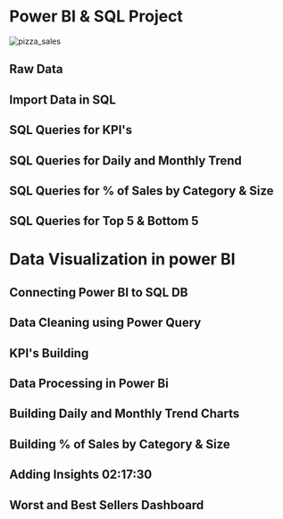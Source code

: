 # Power BI & SQL Project 
![pizza_sales](https://github.com/PLThabangR/Power-BI-SQL-Pizza_Sales-Project/assets/39111822/b6e9dfb3-9b48-4fec-9729-d19e9e42d9af)

## Raw Data 
## Import Data in SQL 
## SQL Queries for KPI's 
## SQL Queries for Daily and Monthly Trend 
## SQL Queries for % of Sales by Category & Size 
## SQL Queries for Top 5 & Bottom 5 

# Data Visualization in power BI 
## Connecting Power BI to SQL DB 
## Data Cleaning using Power Query 
## KPI's Building 
## Data Processing in Power Bi  
## Building Daily and Monthly Trend Charts 
## Building % of Sales by Category & Size 
## Adding Insights 02:17:30
## Worst and Best Sellers Dashboard 
